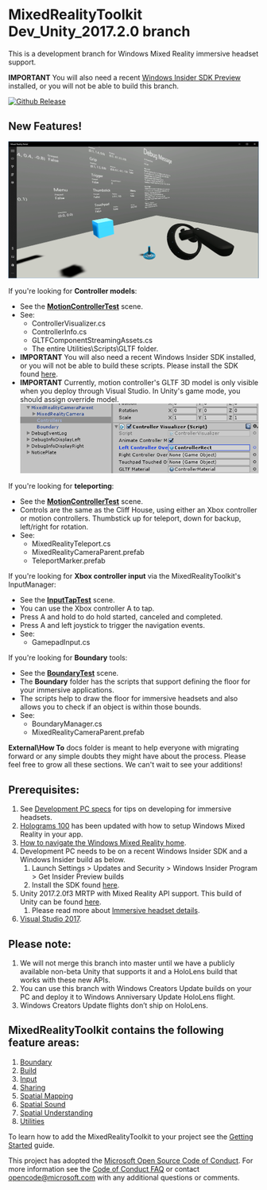 # MixedRealityToolkit Dev_Unity_2017.2.0 branch
This is a development branch for Windows Mixed Reality immersive headset support.

**IMPORTANT** You will also need a recent [Windows Insider SDK Preview](https://www.microsoft.com/en-us/software-download/windowsinsiderpreviewSDK) installed, or you will not be able to build this branch. 

[unity-download]:                 http://beta.unity3d.com/download/edcd66fb22ae/download.html
[unity-version-badge]:            https://img.shields.io/badge/current%20unity%20editor%20version-2017.2.0f3%20MRTP-green.svg
[![Github Release][unity-version-badge]][unity-download]

## New Features!
<img src="External/ReadMeImages/MotionControllerTest_Teleport.png" width="700px">

If you're looking for **Controller models**:
* See the [**MotionControllerTest**](Assets/HoloToolkit-Examples/Input/Scenes/MotionControllerTest.unity) scene.
* See:
    * ControllerVisualizer.cs
    * ControllerInfo.cs
    * GLTFComponentStreamingAssets.cs
    * The entire Utilities\Scripts\GLTF folder.
* **IMPORTANT** You will also need a recent Windows Insider SDK installed, or you will not be able to build these scripts. Please install the SDK found [here](https://www.microsoft.com/en-us/software-download/windowsinsiderpreviewSDK).
* **IMPORTANT** Currently, motion controller's GLTF 3D model is only visible when you deploy through Visual Studio. In Unity's game mode, you should assign override model. <img src="External/ReadMeImages/MotionControllerTest_ModelOverride.png" width="700px">

If you're looking for **teleporting**:
* See the [**MotionControllerTest**](Assets/HoloToolkit-Examples/Input/Scenes/MotionControllerTest.unity) scene.
* Controls are the same as the Cliff House, using either an Xbox controller or motion controllers. Thumbstick up for teleport, down for backup, left/right for rotation.
* See:
    * MixedRealityTeleport.cs
    * MixedRealityCameraParent.prefab
    * TeleportMarker.prefab
    
If you're looking for **Xbox controller input** via the MixedRealityToolkit's InputManager:
* See the [**InputTapTest**](Assets/HoloToolkit-Examples/Input/Scenes/InputTapTest.unity) scene.
* You can use the Xbox controller A to tap.
* Press A and hold to do hold started, canceled and completed.
* Press A and left joystick to trigger the navigation events.
* See:
    * GamepadInput.cs
    
If you're looking for **Boundary** tools:
* See the [**BoundaryTest**](Assets/HoloToolkit-Examples/Boundary/Scenes/BoundaryTest.unity) scene.
* The **Boundary** folder has the scripts that support defining the floor for your immersive applications.
* The scripts help to draw the floor for immersive headsets and also allows you to check if an object is within those bounds.
* See:
    * BoundaryManager.cs
    * MixedRealityCameraParent.prefab
    
**External\How To** docs folder is meant to help everyone with migrating forward or any simple doubts they might have about the process.
Please feel free to grow all these sections. We can't wait to see your additions!

## Prerequisites:
1. See [Development PC specs](https://developer.microsoft.com/en-us/windows/mixed-reality/install_the_tools#developing_for_immersive_headsets) for tips on developing for immersive headsets.
2. [Holograms 100](https://developer.microsoft.com/en-us/windows/mixed-reality/holograms_100) has been updated with how to setup Windows Mixed Reality in your app.
3. [How to navigate the Windows Mixed Reality home](https://developer.microsoft.com/en-us/windows/mixed-reality/navigating_the_windows_mixed_reality_home).
4. Development PC needs to be on a recent Windows Insider SDK and a Windows Insider build as below.
    1. Launch Settings > Updates and Security > Windows Insider Program > Get Insider Preview builds 
    2. Install the SDK found [here](https://www.microsoft.com/en-us/software-download/windowsinsiderpreviewSDK).
5. Unity 2017.2.0f3 MRTP with Mixed Reality API support. This build of Unity can be found [here](http://beta.unity3d.com/download/edcd66fb22ae/download.html).
    1. Please read more about [Immersive headset details](https://developer.microsoft.com/en-us/windows/mixed-reality/immersive_headset_details).
6. [Visual Studio 2017](https://www.visualstudio.com/downloads/).

## Please note:
1. We will not merge this branch into master until we have a publicly available non-beta Unity that supports it and a HoloLens build that works with these new APIs.
2. You can use this branch with Windows Creators Update builds on your PC and deploy it to Windows Anniversary Update HoloLens flight.
3. Windows Creators Update flights don’t ship on HoloLens.

## MixedRealityToolkit contains the following feature areas:

1. [Boundary](Assets/HoloToolkit/Boundary/README.md)
2. [Build](Assets/HoloToolkit/Build/README.md)
3. [Input](Assets/HoloToolkit/Input/README.md)
4. [Sharing](Assets/HoloToolkit/Sharing/README.md)
5. [Spatial Mapping](Assets/HoloToolkit/SpatialMapping/README.md)
6. [Spatial Sound](Assets/HoloToolkit/SpatialSound/README.md)
7. [Spatial Understanding](Assets/HoloToolkit/SpatialUnderstanding/README.md)
8. [Utilities](Assets/HoloToolkit/Utilities/README.md)


To learn how to add the MixedRealityToolkit to your project see the [Getting Started](GettingStarted.md) guide.

This project has adopted the [Microsoft Open Source Code of Conduct](https://opensource.microsoft.com/codeofconduct/). 
For more information see the [Code of Conduct FAQ](https://opensource.microsoft.com/codeofconduct/faq/) or contact [opencode@microsoft.com](mailto:opencode@microsoft.com) with any additional questions or comments.
